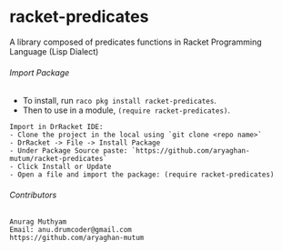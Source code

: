 racket-predicates
=================

A library composed of predicates functions in Racket Programming Language (Lisp Dialect)

###### Import Package
- To install, run `raco pkg install racket-predicates`. 
- Then to use in a module, `(require racket-predicates)`.

```properties
Import in DrRacket IDE:
- Clone the project in the local using `git clone <repo name>`  
- DrRacket -> File -> Install Package 
- Under Package Source paste: `https://github.com/aryaghan-mutum/racket-predicates`
- Click Install or Update
- Open a file and import the package: (require racket-predicates)
```

###### Contributors
```properties
Anurag Muthyam 
Email: anu.drumcoder@gmail.com
https://github.com/aryaghan-mutum
```
